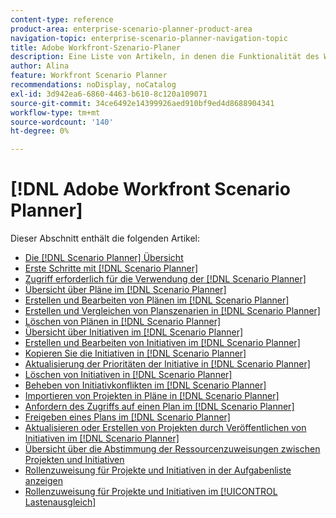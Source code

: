 ```yaml
---
content-type: reference
product-area: enterprise-scenario-planner-product-area
navigation-topic: enterprise-scenario-planner-navigation-topic
title: Adobe Workfront-Szenario-Planer
description: Eine Liste von Artikeln, in denen die Funktionalität des Workfront-Szenario-Planers beschrieben wird.
author: Alina
feature: Workfront Scenario Planner
recommendations: noDisplay, noCatalog
exl-id: 3d942ea6-6860-4463-b610-8c120a109071
source-git-commit: 34ce6492e14399926aed910bf9ed4d8688904341
workflow-type: tm+mt
source-wordcount: '140'
ht-degree: 0%

---
```


# [!DNL Adobe Workfront Scenario Planner]

Dieser Abschnitt enthält die folgenden Artikel:

* [Die [!DNL Scenario Planner] Übersicht](../scenario-planner/scenario-planner-overview.md)
* [Erste Schritte mit [!DNL Scenario Planner]](../scenario-planner/get-started-with-scenario-planning.md)
* [Zugriff erforderlich für die Verwendung der [!DNL Scenario Planner]](../scenario-planner/access-needed-to-use-sp.md)
* [Übersicht über Pläne im [!DNL Scenario Planner]](../scenario-planner/plans-overview.md)
* [Erstellen und Bearbeiten von Plänen im [!DNL Scenario Planner]](../scenario-planner/create-and-edit-plans.md)
* [Erstellen und Vergleichen von Planszenarien in [!DNL Scenario Planner]](../scenario-planner/create-and-compare-scenarios-for-a-plan.md)
* [Löschen von Plänen in [!DNL Scenario Planner]](../scenario-planner/delete-plans.md)
* [Übersicht über Initiativen im [!DNL Scenario Planner]](../scenario-planner/initiatives-overview.md)
* [Erstellen und Bearbeiten von Initiativen im [!DNL Scenario Planner]](../scenario-planner/create-and-edit-initiatives.md)
* [Kopieren Sie die Initiativen in [!DNL Scenario Planner]](../scenario-planner/copy-initiatives.md)
* [Aktualisierung der Prioritäten der Initiative in [!DNL Scenario Planner]](../scenario-planner/prioritize-initiatives.md)
* [Löschen von Initiativen in [!DNL Scenario Planner]](../scenario-planner/delete-initiatives.md)
* [Beheben von Initiativkonflikten im [!DNL Scenario Planner]](../scenario-planner/resolve-conflicts-in-sp.md)
* [Importieren von Projekten in Pläne in [!DNL Scenario Planner]](../scenario-planner/import-projects-to-plans.md)
* [Anfordern des Zugriffs auf einen Plan im [!DNL Scenario Planner]](../scenario-planner/request-access-to-plan.md)
* [Freigeben eines Plans im [!DNL Scenario Planner]](../scenario-planner/share-a-plan.md)
* [Aktualisieren oder Erstellen von Projekten durch Veröffentlichen von Initiativen im [!DNL Scenario Planner]](../scenario-planner/publish-scenarios-update-projects.md)
* [Übersicht über die Abstimmung der Ressourcenzuweisungen zwischen Projekten und Initiativen](../scenario-planner/overview-reconcile-allocations-between-projects-initiatives.md)
* [Rollenzuweisung für Projekte und Initiativen in der Aufgabenliste anzeigen](../scenario-planner/show-role-allocation-task-list-nwe.md)
* [Rollenzuweisung für Projekte und Initiativen im [!UICONTROL Lastenausgleich]](../scenario-planner/show-role-allocation-workload-balancer.md)

 
